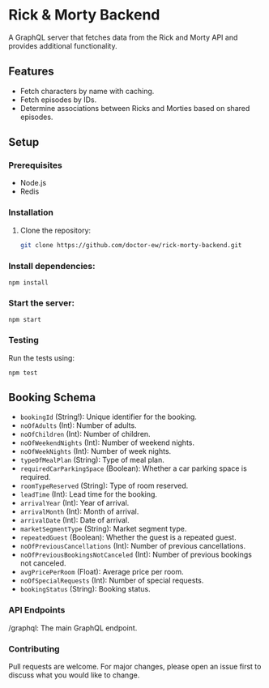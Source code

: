 # Rick & Morty Backend

A GraphQL server that fetches data from the Rick and Morty API and provides additional functionality.

## Features

- Fetch characters by name with caching.
- Fetch episodes by IDs.
- Determine associations between Ricks and Morties based on shared episodes.

## Setup

### Prerequisites

- Node.js
- Redis

### Installation

1. Clone the repository:
   ```bash
   git clone https://github.com/doctor-ew/rick-morty-backend.git

### Install dependencies:
    npm install

### Start the server:
    npm start

### Testing
Run the tests using:

    npm test

## Booking Schema

- `bookingId` (String!): Unique identifier for the booking.
- `noOfAdults` (Int): Number of adults.
- `noOfChildren` (Int): Number of children.
- `noOfWeekendNights` (Int): Number of weekend nights.
- `noOfWeekNights` (Int): Number of week nights.
- `typeOfMealPlan` (String): Type of meal plan.
- `requiredCarParkingSpace` (Boolean): Whether a car parking space is required.
- `roomTypeReserved` (String): Type of room reserved.
- `leadTime` (Int): Lead time for the booking.
- `arrivalYear` (Int): Year of arrival.
- `arrivalMonth` (Int): Month of arrival.
- `arrivalDate` (Int): Date of arrival.
- `marketSegmentType` (String): Market segment type.
- `repeatedGuest` (Boolean): Whether the guest is a repeated guest.
- `noOfPreviousCancellations` (Int): Number of previous cancellations.
- `noOfPreviousBookingsNotCanceled` (Int): Number of previous bookings not canceled.
- `avgPricePerRoom` (Float): Average price per room.
- `noOfSpecialRequests` (Int): Number of special requests.
- `bookingStatus` (String): Booking status.


### API Endpoints
/graphql: The main GraphQL endpoint.

### Contributing

Pull requests are welcome. For major changes, please open an issue first to discuss what you would like to change.

